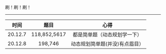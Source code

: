 刷！刷！刷！
***
|时间    |题目        |          心得|
| ---------- | :-----------:  | :-----------: |
|20.12.7 |118,852,5617 | 都是简单题（动态规划学一下）  |
|20.12.8 |198,746 | 动态规划简单题(并没)有点眉目）  |


